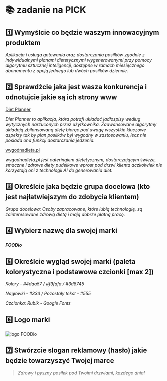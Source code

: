 # 📚 zadanie na PICK 
## 1️⃣    Wymyślcie co będzie waszym innowacyjnym produktem
*Aplikacja i usługa gotowania oraz dostarczania posiłków zgodnie z indywidualnymi planami dietetycznymi wygenerowanymi przy pomocy algorytmu sztucznej inteligencji, dostępne w ramach miesięcznego abonamentu z opcją jednego lub dwóch posiłków dziennie.*

## 2️⃣ Sprawdźcie jaka jest wasza konkurencja i odnotujcie jakie są ich strony www
[Diet Planner](https://dietplannerapp.com/pl/)

*Diet Planner to aplikacja, która potrafi układać jadłospisy według wytycznych narzuconych przez użytkownika. Zaawansowane algorytmy układają zbilansowaną dietę biorąc pod uwagę wszystkie kluczowe aspekty tak by plan posiłków był wygodny w zastosowaniu, lecz nie posiada ona funkcji dostarczania jedzenia.*

[wygodnadieta.pl](https://www.wygodnadieta.pl/)

*wygodnadieta.pl jest cateringiem dietetycznym, dostarczającym świeże, smaczne i zdrowe diety pudełkowe wprost pod drzwi klienta aczkolwiek nie korzystają oni z technologii AI do generowania diet.*

## 3️⃣    Określcie jaka będzie grupa docelowa (kto jest najłatwiejszym do zdobycia klientem)
*Grupa docelowa: Osoby zapracowane, które lubią technologię, są zainteresowane zdrową dietą i mają dobrze płatną pracę.*

## 4️⃣    Wybierz nazwę dla swojej marki
***FOODio***

## 5️⃣    Określcie wygląd swojej marki (paleta kolorystyczna i podstawowe czcionki [max 2])
*Kolory - #4daa57 / #f9fdfa / #3d8745*

*Nagłówki - #333 / Pozostały tekst - #555*

*Czcionka: Rubik - Google Fonts*
## 6️⃣    Logo marki
![logo FOODio](https://i.postimg.cc/0NYxLH4D/logo.png)
## 7️⃣ Stwórzcie slogan reklamowy (hasło) jakie będzie towarzyszyć Twojej marce
>*Zdrowy i pyszny posiłek pod Twoimi drzwiami, każdego dnia!*


